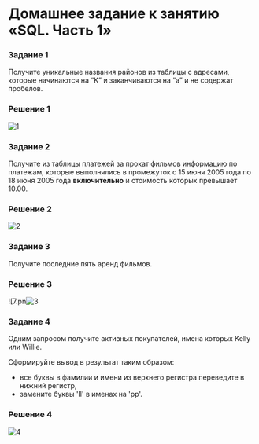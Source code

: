 # Домашнее задание к занятию «SQL. Часть 1»

### Задание 1

Получите уникальные названия районов из таблицы с адресами, которые начинаются на “K” и заканчиваются на “a” и не содержат пробелов.

### Решение 1


![1](https://github.com/sailent9/SQL1/assets/130309754/42ef8f92-6b03-4306-8b75-dfe862c4bf03)

### Задание 2

Получите из таблицы платежей за прокат фильмов информацию по платежам, которые выполнялись в промежуток с 15 июня 2005 года по 18 июня 2005 года **включительно** и стоимость которых превышает 10.00.

### Решение 2
![2](https://github.com/sailent9/SQL1/assets/130309754/35c577d0-cf33-420c-b66d-062c045bb245)



### Задание 3

Получите последние пять аренд фильмов.

### Решение 3

![7.pn![3](https://github.com/sailent9/SQL1/assets/130309754/9b261afe-16e3-4464-9289-abec0fc12275)


### Задание 4

Одним запросом получите активных покупателей, имена которых Kelly или Willie. 

Сформируйте вывод в результат таким образом:
- все буквы в фамилии и имени из верхнего регистра переведите в нижний регистр,
- замените буквы 'll' в именах на 'pp'.

### Решение 4


![4](https://github.com/sailent9/SQL1/assets/130309754/9ce9b3f2-831e-4ab0-b8d5-01ba3068ac99)


